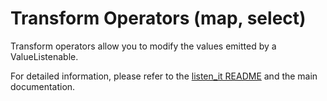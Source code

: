 # Transform Operators (map, select)

Transform operators allow you to modify the values emitted by a ValueListenable.

For detailed information, please refer to the [listen_it README](https://pub.dev/packages/listen_it) and the main documentation.

